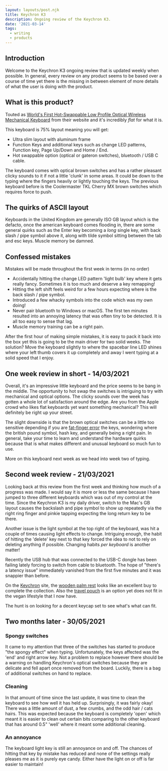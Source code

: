 ```yaml
---
layout: layouts/post.njk
title: Keychron K3
description: Ongoing review of the Keychron K3.
date: '2021-03-14'
tags:
  - writing
  - products
---
```


## Introduction

Welcome to the Keychron K3 ongoing review that is updated weekly when possible. In general, every review on any product seems to be based over a course of time yet there is the missing in between element of more details of what the user is doing with the product.

## What is this product?

Touted as [World's First Hot-Swappable Low Profile Optical Wireless Mechanical Keyboard](https://www.keychron.com/pages/keychron-k3-wireless-mechanical-keyboard) from their website and it's incredibly _flat_ for what it is.

This keyboard is 75% layout meaning you will get:

+ Ultra slim layout with aluminum frame
+ Function Keys and additional keys such as change LED patterns, Function key, Page Up/Down and Home / End.
+ Hot swappable option (optical or gateron switches), bluetooth / USB C cable.

The keyboard comes with optical brown switches and has a rather pleasant clicky sounds to it if not a little 'clunk' in some areas. It could be down to the typing where the fingers heavily or lightly touching the keys. The previous keyboard before is the Coolermaster TKL Cherry MX brown switches which requires force to push.

## The quirks of ASCII layout

Keyboards in the United Kingdom are generally ISO GB layout which is the defacto, once the american keyboard comes flooding in, there are some general quirks such as the Enter key becoming a _long_ single key, with back slash / pipe symbol above it, along with tilde symbol sitting between the tab and esc keys. Muscle memory be damned.

## Confessed mistakes

Mistakes will be made throughout the first week in terms (in no order)

+ Accidentally hitting the change LED pattern 'light bulb' key where it gets really fancy. Sometimes it is too much and deserve a key remapping!
+ Hitting the left shift feels weird for a few hours expecting where is the back slash / pipe symbol.
+ Introduced a few whacky symbols into the code which was my own doing!
+ Never pair bluetooth to Windows or macOS. The first ten minutes resulted into an annoying latency that was often tiny to be detected. It is all too easy to sense that lag.
+ Muscle memory training can be a right pain.

After the first hour of making simple mistakes, it is easy to pack it back into the box yet this is going to be the main driver for two solid weeks. The solution? Move the keyboard slightly to where the spacebar line LED shines where your left thumb covers it up completely and away I went typing at a solid speed that I enjoy.

## One week review in short - 14/03/2021

Overall, it's an impressive little keyboard and the price seems to be bang in the middle. The opportunity to hot swap the switches is intriguing to try with mechanical and optical options. The clicky sounds over the week has gotten a whole lot of satisfaction around the edge. Are you from the Apple crowd who likes flat keyboards yet want something mechanical? This will definitely be right up your street.

The slight downside is that the brown optical switches can be a little too sensitive depending if you are [fat-finger error](https://en.wikipedia.org/wiki/Fat-finger_error) the keys, wondering where the british pound symbol, hash key, and generally being a right pain. In general, take your time to learn and understand the hardware quirks because that is what makes different and unusual keyboard so much fun to use.

More on this keyboard next week as we head into week two of typing.

## Second week review - 21/03/2021

Looking back at this review from the first week and thinking how much of a progress was made. I would say it is more or less the same because I have jumped to three different keyboards which was out of my control at the time. Since the Keychron K3 is my daily driver, switch to the Mac's GB layout causes the backslash and pipe symbol to show up repeatedly via the right ring finger and pinkie tapping expecting the long return key to be there.

Another issue is the light symbol at the top right of the keyboard, was hit a couple of times causing light effects to change. Intriguing enough, the habit of hitting the 'delete' key next to that key forced the idea to not to rely on deleting anything if possible. Changing habits _per keyboard_ is another matter!

Recently the USB hub that was connected to the USB-C dongle has been failing lately forcing to switch from cable to bluetooth. The hope of "there's a latency issue" immediately vanished from the first five minutes and it was snappier than before.

On the [Keychron](https://www.keychron.com/) site, the [wooden palm rest](https://www.keychron.com/products/keychron-keyboard-wooden-palm-rest?variant=32364078989401) looks like an excellent buy to complete the collection. Also the [travel pouch](https://www.keychron.com/products/keychron-k3-travel-pouch) is an option yet does not fit in the vegan lifestyle that I now have.

The hunt is on looking for a decent keycap set to see what's what can fit.

## Two months later - 30/05/2021

### Spongy switches

It came to my attention that three of the switches has started to produce "the spongy effect" when typing. Unfortunately, the keys affected was the 'end' and right arrow key. Not a problem to replace however there should be a warning on handling Keychron's optical switches because they are delicate and fell apart once removed from the board. Luckily, there is a bag of additional switches on hand to replace.

### Cleaning

In that amount of time since the last update, it was time to clean the keyboard to see how well it has held up. Surprisingly, it was fairly okay! There was a little amount of dust, a few crumbs, and the odd hair / cats hairs. This was expected because the keyboard is completely 'open' which meant it is easier to clean out certain bits comparing to the other keyboard that has around 0.5" 'well' where it meant some additional cleaning.

### An annoyance

The keyboard light key is still an annoyance on and off. The chances of hitting that key by mistake has reduced and none of the settings really pleases me as it is purely eye candy. Either have the light on or off is far easier to maintain!